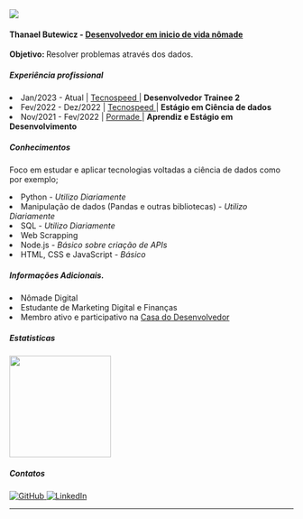 <img src='https://media.licdn.com/dms/image/C4D16AQEOH-o5tTXinQ/profile-displaybackgroundimage-shrink_350_1400/0/1655250185535?e=1684368000&v=beta&t=89LfAo0oa1Hx33a_oMB0Na_ozkrP_63wSDtx6kX4Csk'>


#### <b> Thanael Butewicz - <u> Desenvolvedor em inicio de vida nômade </u> </b>
<b> Objetivo: </b> Resolver problemas através dos dados.
##### <b> Experiência profissional </b>
<li> Jan/2023 - Atual | <a href='https://tecnospeed.com.br/institucional/'> Tecnospeed </a> | <b> Desenvolvedor Trainee 2 </b> </li>
<li> Fev/2022 - Dez/2022 | <a href='https://tecnospeed.com.br/institucional/'> Tecnospeed  </a>| <b> Estágio em Ciência de dados </b> </li>
<li> Nov/2021 - Fev/2022 | <a href='https://www.pormade.com.br/quem-somos'> Pormade </a> | <b> Aprendiz e Estágio em Desenvolvimento </b> </li>

##### Conhecimentos
Foco em estudar e aplicar tecnologias voltadas a ciência de dados como por exemplo;
<li> Python - <i> Utilizo Diariamente </i> </li>
<li> Manipulação de dados (Pandas e outras bibliotecas) - <i> Utilizo Diariamente </i> </li>
<li> SQL - <i> Utilizo Diariamente </i> </li>
<li> Web Scrapping </li>
<li> Node.js - <i> Básico sobre criação de APIs </i> </li>
<li> HTML, CSS e JavaScript - <i> Básico </i> </li>

##### Informações Adicionais.
<li> Nômade Digital </li>
<li> Estudante de Marketing Digital e Finanças </li>
<li> Membro ativo e participativo na <a href='https://forum.casadodesenvolvedor.com.br/forum/312-python/'> Casa do Desenvolvedor </a>


##### Estatisticas

<a href="https://github.com/zThanael">
  <img height="180em" src="https://github-readme-stats.vercel.app/api?username=zThanael&show_icons=true&theme=radical" />
</a>


##### Contatos 
<div align="left">
   <a href="https://github.com/zThanael">
    <img 
      alt="GitHub" 
      title="zThanael"
      src="https://img.shields.io/badge/github%20-%23121011.svg?&style=for-the-badge&logo=github&logoColor=white"
    />
   </a>
   <a href="https://www.linkedin.com/in/thanael/">
    <img 
      alt="LinkedIn" 
      title="Thanael Butewicz"
      src="https://img.shields.io/badge/linkedin%20-%230077B5.svg?&style=for-the-badge&logo=linkedin&logoColor=white"
    />
   </a>
</div>

---
